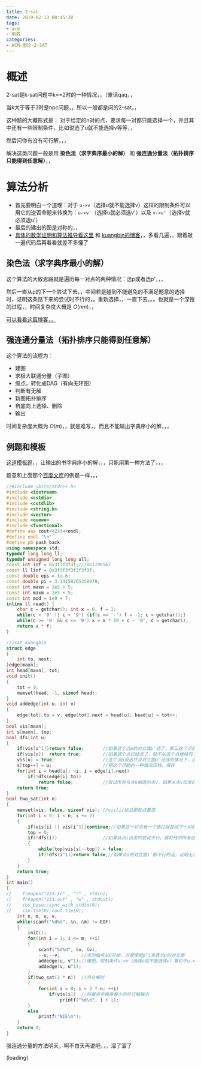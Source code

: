 ```yaml
---
title: 2-sat
date: 2019-02-13 00:45:38
tags:
- acm
- 刷题
categories:
- ACM-图论-2-SAT
---
```


# 概述

2-sat是k-sat问题中k==2时的一种情况，，（废话qaq，，

当k大于等于3时是npc问题，，所以一般都是问的2-sat，，

这种题的大概形式是： 对于给定的n对的点，要求每一对都只能选择一个，并且其中还有一些限制条件，比如说选了u就不能选择v等等，，

然后问你有没有可行解，，，

解决这类问题一般是用 **染色法（求字典序最小的解）** 和 **强连通分量法（拓扑排序只能得到任意解）**，，

<!-- more -->

# 算法分析

+ 首先要明白一个道理：对于 ``u->v``（选择u就不能选择v）这样的限制条件可以用它的逆否命题来转换为：``u->v'``（选择u就必须选v'）以及 ``v->u'``（选择v就必须选u'）
+ 最后的建出的图是对称的，，
+ [具体的数学证明和算法推导看这里](https://wenku.baidu.com/view/afd6c436a32d7375a41780f2.html) 和 [kuangbin的博客](https://www.cnblogs.com/kuangbin/archive/2012/10/05/2712429.html)，，多看几遍，，跟着敲一遍代码后再看看就差不多懂了


## 染色法（求字典序最小的解）

这个算法的大致思路就是遍历每一对点的两种情况：选p或者选p'，，，

然后一直从p的下一个尝试下去，，中间若是碰到不能避免的不满足题意的选择时，证明这条路下来的尝试时不行的，，重新选择，，一直下去。。。也就是一个深搜的过程，，时间复杂度大概是 $O(nm)$，，

[可以看看这篇博客，，](https://www.cnblogs.com/L-Excalibur/p/8504893.html)

## 强连通分量法（拓扑排序只能得到任意解）

这个算法的流程为：

+ 建图
+ 求极大联通分量（子图）
+ 缩点，转化成DAG（有向无环图）
+ 判断有无解
+ 新图拓扑排序
+ 自底向上选择、删除
+ 输出

时间复杂度大概为 $O(m)$，，就是难写，，而且不能输出字典序小的解，，，

## 例题和模板

[这道模板题](http://acm.hdu.edu.cn/showproblem.php?pid=1814)，，让输出的书字典序小的解，，，只能用第一种方法了，，，

题意和上面那个[百度文库](https://wenku.baidu.com/view/afd6c436a32d7375a41780f2.html)的例题一样，，，


```cpp
//#include <bits/stdc++.h>
#include <iostream>
#include <cstdio>
#include <cstdlib>
#include <string.h>
#include <vector>
#include <queue>
#include <functional>
#define aaa cout<<233<<endl;
#define endl '\n'
#define pb push_back
using namespace std;
typedef long long ll;
typedef unsigned long long ull;
const int inf = 0x3f3f3f3f;//1061109567
const ll linf = 0x3f3f3f3f3f3f3f;
const double eps = 1e-6;
const double pi = 3.14159265358979;
const int maxn = 1e5 + 5;
const int maxm = 2e5 + 5;
const int mod = 1e9 + 7;
inline ll read() {
    char c = getchar(); int x = 0, f = 1;
    while(c < '0' || c > '9') {if(c == '-') f = -1; c = getchar();}
    while(c >= '0' && c <= '9') x = x * 10 + c - '0', c = getchar();
    return x * f;
}

//2sat_kuangbin
struct edge
{
    int to, next;
}edge[maxn];
int head[maxn], tot;
void init()
{
    tot = 0;
    memset(head, -1, sizeof head);
}
void addedge(int u, int v)
{
    edge[tot].to = v; edge[tot].next = head[u]; head[u] = tot++;
}
bool vis[maxn];
int s[maxn], top;
bool dfs(int u)
{
    if(vis[u^1])return false;       //如果这个点p的对立面p'选了，那么这个点就不选
    if(vis[u])  return true;        //如果这个点已经选了，就不从这个点继续向下找了
    vis[u] = true;                  //这个点p没选并且对立面p'没选的情况下，选择这个点，并且尝试从这个点寻找可能的解法
    s[top++] = u;                   //把这个可能的一种情况压栈，保存
    for(int i = head[u]; ~i; i = edge[i].next)
        if(!dfs(edge[i].to))
            return false;           //尝试所有与点u相连的点v，如果从点v出发的尝试不可行时不选
    return true;
}
bool two_sat(int n)
{
    memset(vis, false, sizeof vis); //vis[i]标记那些点要选
    for(int i = 0; i < n; i += 2)
    {
        if(vis[i] || vis[i^1])continue;//如果这一对点有一个选过就尝试下一对的点
        top = 0;
        if(!dfs(i))                 //如果从点i出发的尝试不行，就将栈中所有这条可能的路径上的点标记为未选
        {
            while(top)vis[s[--top]] = false;
            if(!dfs(i^1))return false;//如果点i的对立面i'都不行的话，证明无法找到这样一条可行解，使得每一对点仅选择一个并且满足对应的限制
        }
    }
    return true;
}
int main()
{
//    freopen("233.in" , "r" , stdin);
//    freopen("233.out" , "w" , stdout);
//    ios_base::sync_with_stdio(0);
//    cin.tie(0);cout.tie(0);
    int n, m, u, v;
    while(scanf("%d%d", &n, &m) != EOF)
    {
        init();
        for(int i = 1; i <= m; ++i)
        {
            scanf("%d%d", &u, &v);
            --u;--v;        //点的编号从0开始，方便使用p^1来表示p的对立面
            addedge(u, v^1);//建图，限制条件u->v（选择u就不能选择v）等价于u->v' && v->u' （选择u必须选额v' 和 选择v就必须选择u'）
            addedge(v, u^1);
        }
        if(two_sat(2 * n))  //存在解时
        {
            for(int i = 0; i < 2 * n; ++i)
                if(vis[i])  //将最后字典序最小的可行解输出
                    printf("%d\n", i + 1);
        }
        else
            printf("NIE\n");
    }
    return 0;
}
```

强连通分量的方法明天，啊不白天再说吧，，，溜了溜了

(loading)